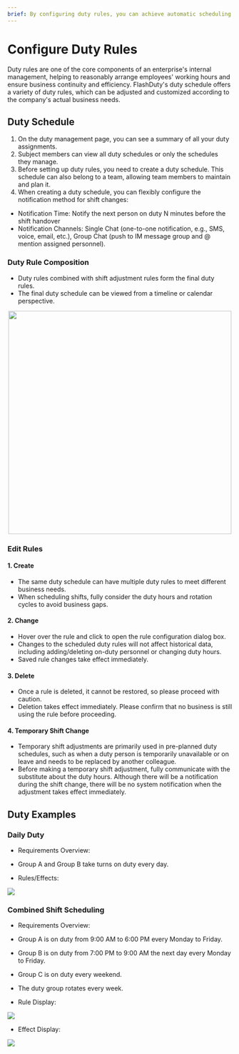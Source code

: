 ```yaml
---
brief: By configuring duty rules, you can achieve automatic scheduling and notification to specific duty personnel
---
```


# Configure Duty Rules

Duty rules are one of the core components of an enterprise's internal management, helping to reasonably arrange employees' working hours and ensure business continuity and efficiency. FlashDuty's duty schedule offers a variety of duty rules, which can be adjusted and customized according to the company's actual business needs.

## Duty Schedule
1. On the duty management page, you can see a summary of all your duty assignments.
2. Subject members can view all duty schedules or only the schedules they manage.
3. Before setting up duty rules, you need to create a duty schedule. This schedule can also belong to a team, allowing team members to maintain and plan it.
4. When creating a duty schedule, you can flexibly configure the notification method for shift changes:
- Notification Time: Notify the next person on duty N minutes before the shift handover
- Notification Channels: Single Chat (one-to-one notification, e.g., SMS, voice, email, etc.), Group Chat (push to IM message group and @ mention assigned personnel).

### Duty Rule Composition

- Duty rules combined with shift adjustment rules form the final duty rules.
- The final duty schedule can be viewed from a timeline or calendar perspective.

<img src="https://fc.3ti.site/zh/flashduty/conf/schedule/1.avif" style="display: block; margin: 0 auto;" height="500">

### Edit Rules
#### 1. Create

- The same duty schedule can have multiple duty rules to meet different business needs.
- When scheduling shifts, fully consider the duty hours and rotation cycles to avoid business gaps.
#### 2. Change

- Hover over the rule and click to open the rule configuration dialog box.
- Changes to the scheduled duty rules will not affect historical data, including adding/deleting on-duty personnel or changing duty hours.
- Saved rule changes take effect immediately.

#### 3. Delete

- Once a rule is deleted, it cannot be restored, so please proceed with caution.
- Deletion takes effect immediately. Please confirm that no business is still using the rule before proceeding.

#### 4. Temporary Shift Change
- Temporary shift adjustments are primarily used in pre-planned duty schedules, such as when a duty person is temporarily unavailable or on leave and needs to be replaced by another colleague.
- Before making a temporary shift adjustment, fully communicate with the substitute about the duty hours. Although there will be a notification during the shift change, there will be no system notification when the adjustment takes effect immediately.

## Duty Examples

### Daily Duty
- Requirements Overview:
- Group A and Group B take turns on duty every day.

- Rules/Effects:

![](https://fc.3ti.site/zh/flashduty/conf/schedule/2.avif)

### Combined Shift Scheduling
- Requirements Overview:
- Group A is on duty from 9:00 AM to 6:00 PM every Monday to Friday.
- Group B is on duty from 7:00 PM to 9:00 AM the next day every Monday to Friday.
- Group C is on duty every weekend.
- The duty group rotates every week.

- Rule Display:

![](https://fc.3ti.site/zh/flashduty/conf/schedule/3.avif)

- Effect Display:

![](https://fc.3ti.site/zh/flashduty/conf/schedule/4.avif)